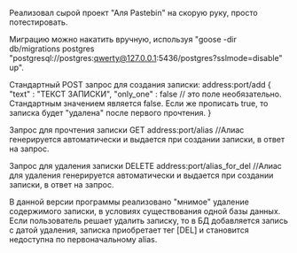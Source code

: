 Реализовал сырой проект "Аля Pastebin" на скорую руку, просто потестировать.

Миграцию можно накатить вручную, используя "goose -dir db/migrations postgres "postgresql://postgres:qwerty@127.0.0.1:5436/postgres?sslmode=disable" up".

Стандартный POST запрос для создания записки:
  address:port/add
    {
    "text" : "ТЕКСТ ЗАПИСКИ",
    "only_one" : false     // это поле необязательно. Стандартным значением является false. Если же прописать true, то записка будет "удалена" после первого прочтения.
    }

Запрос для прочтения записки GET
  address:port/alias   //Алиас генерируется автоматически и выдается при создании записки, в ответ на запрос.

Запрос для удаления записки DELETE
  address:port/alias_for_del   //Алиас для удаления генерируется автоматически и выдается при создании записки, в ответ на запрос.

В данной версии программы реализовано "мнимое" удаление содержимого записки, в условиях существования одной базы данных.
Если пользователь решает удалить записку, то в БД добавляется запись с датой удаления, записка приобретает тег [DEL] и становится недоступна по первоначальному alias.
